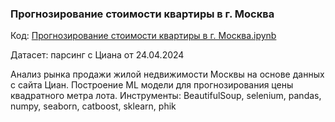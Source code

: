 ### Прогнозирование стоимости квартиры в г. Москва

Код: [Прогнозирование стоимости квартиры в г. Москва.ipynb](https://github.com/Wintringham/EDA_ML_Projects/blob/195f7fef6f0b03ff9625793341940ce7c094f6d4/%D0%9F%D1%80%D0%BE%D0%B3%D0%BD%D0%BE%D0%B7%D0%B8%D1%80%D0%BE%D0%B2%D0%B0%D0%BD%D0%B8%D0%B5%20%D1%81%D1%82%D0%BE%D0%B8%D0%BC%D0%BE%D1%81%D1%82%D0%B8%20%D0%BA%D0%B2%D0%B0%D1%80%D1%82%D0%B8%D1%80%D1%8B%20%D0%B2%20%D0%B3.%20%D0%9C%D0%BE%D1%81%D0%BA%D0%B2%D0%B0.ipynb)

Датасет: парсинг с Циана от 24.04.2024

Анализ рынка продажи жилой недвижимости Москвы на основе данных с сайта Циан. Построение ML модели для прогнозирования цены квадратного метра лота.
Инструменты: BeautifulSoup, selenium, pandas, numpy, seaborn, catboost, sklearn, phik
